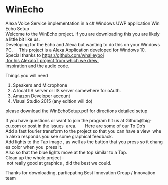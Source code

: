 # WinEcho
Alexa Voice Service implementation in a c# Windows UWP application
Win​Echo​ Setup       
Welcome to the WinEcho project. If you are downloading this you are likely a little bit like us.  
Developing for the Echo and Alexa but wanting to do this on your Windows PC.     
This project is a Alexa Application developed for Windows 10.   
Special thanks to ​https://github.com/whalleyboi​ for his AlexaIoT project from which we drew  inspiration and the audio code.    


Things you will need  
1. Speakers and Microphone  
2. A local IIS server or IIS server somewhere for oAuth.   
3. Amazon Developer account   
4. Visual Studio 2015 (any edition will do)  


please download the WinEchoSetup.pdf for directions detailed setup

If you have questions or want to join the program hit us at ​Github@big­cu.com​ or post in the issues  area.       
Here are some of our To Do’s     
Add a fast fourier transform to the project so that you can have a view  when alexa responds you see some graphical feedback.     
Add lights to the Tap image , as well as the button that you press so it changes color when you  press it. 
Also so that the blue lights move at the top similar to a Tap.     
Clean up the whole project ­ not really good at graphics , did the best we could.  

Thanks for downloading, particpating
Best Innovation Group / Innovation team
